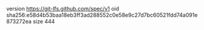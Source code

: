 version https://git-lfs.github.com/spec/v1
oid sha256:e58d4b53baa18eb3ff3ad288552c0e58e9c27d7bc60521fdd74a091e873272ea
size 444
